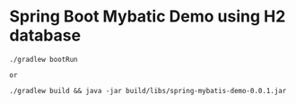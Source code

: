Spring Boot Mybatic Demo using H2 database
==============================
 
```
./gradlew bootRun

or 

./gradlew build && java -jar build/libs/spring-mybatis-demo-0.0.1.jar 
```
